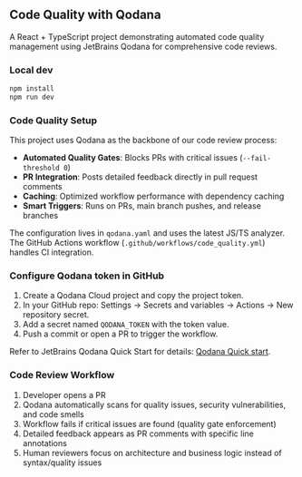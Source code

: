 ## Code Quality with Qodana

A React + TypeScript project demonstrating automated code quality management using JetBrains Qodana for comprehensive code reviews.

### Local dev

```bash
npm install
npm run dev
```

### Code Quality Setup

This project uses Qodana as the backbone of our code review process:

- **Automated Quality Gates**: Blocks PRs with critical issues (`--fail-threshold 0`)
- **PR Integration**: Posts detailed feedback directly in pull request comments
- **Caching**: Optimized workflow performance with dependency caching
- **Smart Triggers**: Runs on PRs, main branch pushes, and release branches

The configuration lives in `qodana.yaml` and uses the latest JS/TS analyzer. The GitHub Actions workflow (`.github/workflows/code_quality.yml`) handles CI integration.

### Configure Qodana token in GitHub

1. Create a Qodana Cloud project and copy the project token.
2. In your GitHub repo: Settings → Secrets and variables → Actions → New repository secret.
3. Add a secret named `QODANA_TOKEN` with the token value.
4. Push a commit or open a PR to trigger the workflow.

Refer to JetBrains Qodana Quick Start for details: [Qodana Quick start](https://www.jetbrains.com/help/qodana/quick-start.html).

### Code Review Workflow

1. Developer opens a PR
2. Qodana automatically scans for quality issues, security vulnerabilities, and code smells
3. Workflow fails if critical issues are found (quality gate enforcement)
4. Detailed feedback appears as PR comments with specific line annotations
5. Human reviewers focus on architecture and business logic instead of syntax/quality issues


